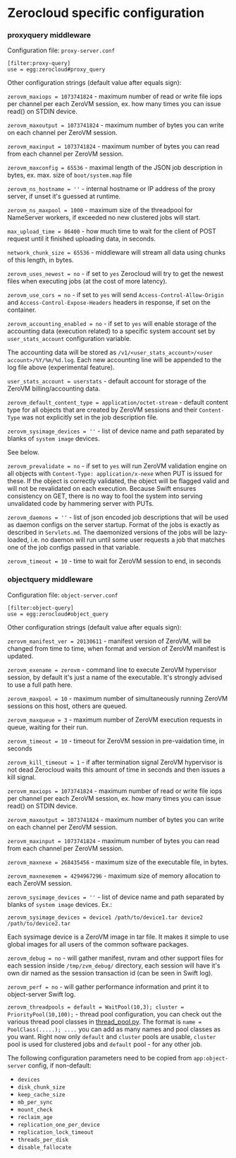 # Zerocloud specific configuration

### proxyquery middleware

Configuration file: `proxy-server.conf`

    [filter:proxy-query]
    use = egg:zerocloud#proxy_query

Other configuration strings (default value after equals sign):

`zerovm_maxiops = 1073741824`
    - maximum number of read or write file iops per channel per each ZeroVM
      session, ex. how many times you can issue read() on STDIN device.

`zerovm_maxoutput = 1073741824`
    - maximum number of bytes you can write on each channel per ZeroVM session.

`zerovm_maxinput = 1073741824`
    - maximum number of bytes you can read from each channel per ZeroVM
      session.

`zerovm_maxconfig = 65536`
    - maximal length of the JSON job description in bytes, ex. max. size of
      `boot/system.map` file

`zerovm_ns_hostname = ''`
    - internal hostname or IP address of the proxy server, if unset it's
      guessed at runtime.

`zerovm_ns_maxpool = 1000`
    - maximum size of the threadpool for NameServer workers, if exceeded no new
      clustered jobs will start.

`max_upload_time = 86400`
    - how much time to wait for the client of POST request until it finished
      uploading data, in seconds.

`network_chunk_size = 65536`
    - middleware will stream all data using chunks of this length, in bytes.

`zerovm_uses_newest = no`
    - if set to `yes` Zerocloud will try to get the newest files when executing
      jobs (at the cost of
                            more latency).

`zerovm_use_cors = no`
    - if set to `yes` will send `Access-Control-Allow-Origin` and
      `Access-Control-Expose-Headers` headers in response, if set on the
      container.

`zerovm_accounting_enabled = no`
    - if set to `yes` will enable storage of the accounting data (execution
      related) to a specific system account set by `user_stats_account`
      configuration variable.

The accounting data will be stored as
`/v1/<user_stats_account>/<user account>/%Y/%m/%d.log`.
Each new accounting line will be appended to the log file above
(experimental feature).

`user_stats_account = userstats`
    - default account for storage of the ZeroVM billing/accounting data.

`zerovm_default_content_type = application/octet-stream`
    - default content type for all objects that are created by ZeroVM sessions
      and their `Content-Type` was not explicitly set in the job description
      file.

`zerovm_sysimage_devices = ''`
    - list of device name and path separated by blanks of `system image`
      devices.

See below.

`zerovm_prevalidate = no`
    - if set to `yes` will run ZeroVM validation engine on all objects with
      `Content-Type: application/x-nexe` when PUT is issued for these. If the
      object is correctly validated, the object will be flagged valid and will
      not be revalidated on each execution. Because Swift ensures consistency
      on GET, there is no way to fool the system into serving unvalidated code
      by hammering server with PUTs.

`zerovm_daemons = ''`
    - list of json encoded job descriptions that will be used as daemon configs
      on the server startup. Format of the jobs is exactly as described in
      `Servlets.md`. The daemonized versions of the jobs will be lazy-loaded,
      i.e. no daemon will run until some user requests a job that matches one
      of the job configs passed in that variable.

`zerovm_timeout = 10`
    - time to wait for ZeroVM session to end, in seconds

### objectquery middleware

Configuration file: `object-server.conf`

    [filter:object-query]
    use = egg:zerocloud#object_query

Other configuration strings (default value after equals sign):

`zerovm_manifest_ver = 20130611`
    - manifest version of ZeroVM, will be changed from time to time, when
      format and version of ZeroVM manifest is updated.

`zerovm_exename = zerovm`
    - command line to execute ZeroVM hypervisor session, by default it's just a
      name of the executable. It's strongly advised to use a full path here.

`zerovm_maxpool = 10`
    - maximum number of simultaneously running ZeroVM sessions on this host,
      others are queued.

`zerovm_maxqueue = 3`
    - maximum number of ZeroVM execution requests in queue, waiting for their
      run.

`zerovm_timeout = 10`
    - timeout for ZeroVM session in pre-vaidation time, in seconds

`zerovm_kill_timeout = 1`
    - if after termination signal ZeroVM hypervisor is not dead Zerocloud waits
      this amount of time in seconds and then issues a kill signal.

`zerovm_maxiops = 1073741824`
    - maximum number of read or write file iops per channel per each ZeroVM
      session, ex. how many times you can issue read() on STDIN device.

`zerovm_maxoutput = 1073741824`
    - maximum number of bytes you can write on each channel per ZeroVM session.

`zerovm_maxinput = 1073741824`
    - maximum number of bytes you can read from each channel per ZeroVM
      session.

`zerovm_maxnexe = 268435456`
    - maximum size of the executable file, in bytes.

`zerovm_maxnexemem = 4294967296`
    - maximum size of memory allocation to each ZeroVM session.

`zerovm_sysimage_devices = ''`
    - list of device name and path separated by blanks of `system image`
      devices. Ex.:

`zerovm_sysimage_devices = device1 /path/to/device1.tar device2 /path/to/device2.tar`

Each sysimage device is a ZeroVM image in tar file. It makes it simple to
use global images for all users of the common software packages.

`zerovm_debug = no`
    - will gather manifest, nvram and other support files for each session
      inside `/tmp/zvm_debug/` directory, each session will have it's own dir
      named as the session transaction id (can be seen in Swift log).

`zerovm_perf = no`
    - will gather performance information and print it to object-server Swift
      log.

`zerovm_threadpools = default = WaitPool(10,3); cluster = PriorityPool(10,100);`
    - thread pool configuration, you can check out the various thread pool
      classes in [thread_pool.py](https://github.com/zerovm/zerocloud/blob/icehouse/zerocloud/thread_pool.py).
      The format is `name = PoolClass(.....); ....` you can add as many names
      and pool classes as you want. Right now only `default` and `cluster`
      pools are usable, `cluster` pool is used for clustered jobs and `default`
      pool - for any other job.

The following configuration parameters need to be copied from
`app:object-server` config, if non-default:

- `devices`
- `disk_chunk_size`
- `keep_cache_size`
- `mb_per_sync`
- `mount_check`
- `reclaim_age`
- `replication_one_per_device`
- `replication_lock_timeout`
- `threads_per_disk`
- `disable_fallocate`
